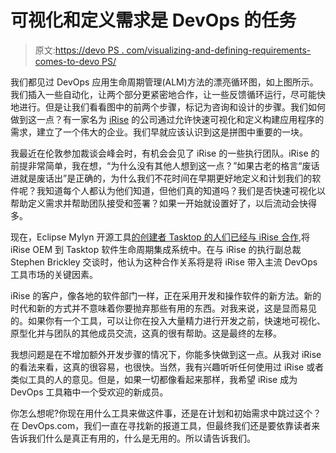 # 可视化和定义需求是 DevOps 的任务

> 原文:[https://devo PS . com/visualizing-and-defining-requirements-comes-to-devo PS/](https://devops.com/visualizing-and-defining-requirements-comes-to-devops/)

我们都见过 DevOps 应用生命周期管理(ALM)方法的漂亮循环图，如上图所示。我们插入一些自动化，让两个部分更紧密地合作，让一些反馈循环运行，尽可能快地进行。但是让我们看看图中的前两个步骤，标记为咨询和设计的步骤。我们如何做到这一点？有一家名为 [iRise](http://www.irise.com) 的公司通过允许快速可视化和定义构建应用程序的需求，建立了一个伟大的企业。我们早就应该认识到这是拼图中重要的一块。

我最近在伦敦参加裁谈会峰会时，有机会会见了 iRise 的一些执行团队。iRise 的前提非常简单，我在想，“为什么没有其他人想到这一点？”如果古老的格言“废话进就是废话出”是正确的，为什么我们不花时间在早期更好地定义和计划我们的软件呢？我知道每个人都认为他们知道，但他们真的知道吗？我们是否快速可视化以帮助定义需求并帮助团队接受和签署？如果一开始就设置好了，以后流动会快得多。

现在，Eclipse Mylyn 开源工具[的创建者 Tasktop 的人们已经与 iRise 合作](http://www.businesswire.com/news/home/20150625005349/en/Tasktop-iRise-Announce-OEM-Partnership),将 iRise OEM 到 Tasktop 软件生命周期集成系统中。在与 iRise 的执行副总裁 Stephen Brickley 交谈时，他认为这种合作关系将是将 iRise 带入主流 DevOps 工具市场的关键因素。

iRise 的客户，像各地的软件部门一样，正在采用开发和操作软件的新方法。新的时代和新的方式并不意味着你要抛弃那些有用的东西。对我来说，这是显而易见的。如果你有一个工具，可以让你在投入大量精力进行开发之前，快速地可视化、原型化并与团队的其他成员交流，这真的很有帮助。这是最终的左移。

我想问题是在不增加额外开发步骤的情况下，你能多快做到这一点。从我对 iRise 的看法来看，这真的很容易，也很快。当然，我有兴趣听听任何使用过 iRise 或者类似工具的人的意见。但是，如果一切都像看起来那样，我希望 iRise 成为 DevOps 工具箱中一个受欢迎的新成员。

你怎么想呢?你现在用什么工具来做这件事，还是在计划和初始需求中跳过这个？在 DevOps.com，我们一直在寻找新的报道工具，但最终我们还是要依靠读者来告诉我们什么是真正有用的，什么是无用的。所以请告诉我们。